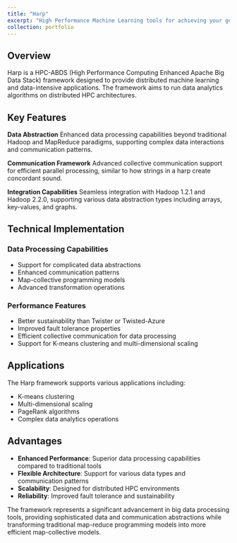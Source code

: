 ```yaml
---
title: "Harp"
excerpt: "High Performance Machine Learning tools for achieving your goals faster.<br/><img src='/JudyFox/images/Harpimage.png'>"
collection: portfolio
---
```

## Overview

Harp is a HPC-ABDS (High Performance Computing Enhanced Apache Big Data Stack) framework designed to provide distributed machine learning and data-intensive applications. The framework aims to run data analytics algorithms on distributed HPC architectures.

## Key Features

**Data Abstraction**
Enhanced data processing capabilities beyond traditional Hadoop and MapReduce paradigms, supporting complex data interactions and communication patterns.

**Communication Framework**
Advanced collective communication support for efficient parallel processing, similar to how strings in a harp create concordant sound.

**Integration Capabilities**
Seamless integration with Hadoop 1.2.1 and Hadoop 2.2.0, supporting various data abstraction types including arrays, key-values, and graphs.

## Technical Implementation

### Data Processing Capabilities
- Support for complicated data abstractions
- Enhanced communication patterns
- Map-collective programming models
- Advanced transformation operations

### Performance Features
- Better sustainability than Twister or Twisted-Azure
- Improved fault tolerance properties
- Efficient collective communication for data processing
- Support for K-means clustering and multi-dimensional scaling

## Applications

The Harp framework supports various applications including:
- K-means clustering
- Multi-dimensional scaling
- PageRank algorithms
- Complex data analytics operations

## Advantages

- **Enhanced Performance**: Superior data processing capabilities compared to traditional tools
- **Flexible Architecture**: Support for various data types and communication patterns
- **Scalability**: Designed for distributed HPC environments
- **Reliability**: Improved fault tolerance and sustainability

The framework represents a significant advancement in big data processing tools, providing sophisticated data and communication abstractions while transforming traditional map-reduce programming models into more efficient map-collective models.
